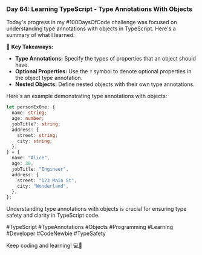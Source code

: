### Day 64: Learning TypeScript - Type Annotations With Objects

Today's progress in my #100DaysOfCode challenge was focused on understanding type annotations with objects in TypeScript. Here's a summary of what I learned:

📝 **Key Takeaways:**
- **Type Annotations:** Specify the types of properties that an object should have.
- **Optional Properties:** Use the `?` symbol to denote optional properties in the object type annotation.
- **Nested Objects:** Define nested objects with their own type annotations.

Here's an example demonstrating type annotations with objects:

```typescript
let personExOne: {
  name: string;
  age: number;
  jobTitle?: string;
  address: {
    street: string;
    city: string;
  };
} = {
  name: "Alice",
  age: 30,
  jobTitle: "Engineer",
  address: {
    street: "123 Main St",
    city: "Wonderland",
  },
};
```

Understanding type annotations with objects is crucial for ensuring type safety and clarity in TypeScript code.

#TypeScript #TypeAnnotations #Objects #Programming #Learning #Developer #CodeNewbie #TypeSafety

Keep coding and learning! 💻🚀
